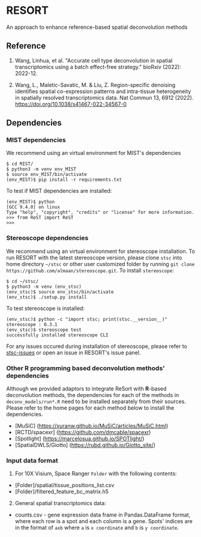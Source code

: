 # RESORT
An approach to enhance reference-based spatial deconvolution methods

## Reference

1. Wang, Linhua, et al. "Accurate cell type deconvolution in spatial transcriptomics using a batch effect-free strategy." bioRxiv (2022): 2022-12.

2. Wang, L., Maletic-Savatic, M. & Liu, Z. Region-specific denoising identifies spatial co-expression patterns and intra-tissue heterogeneity in spatially resolved transcriptomics data. Nat Commun 13, 6912 (2022). https://doi.org/10.1038/s41467-022-34567-0

## Dependencies

### MIST dependencies

We recommend using an virtual environment for MIST's dependencies

```console
$ cd MIST/
$ python3 -m venv env_MIST
$ source env_MIST/bin/activate
(env_MIST)$ pip install -r requirements.txt
```

To test if MIST dependencies are installed:

```console
(env_MIST)$ python
[GCC 9.4.0] on linux
Type "help", "copyright", "credits" or "license" for more information.
>>> from ReST import ReST
>>>
```

### Stereoscope dependencies

We recommend using an virtual environment for stereoscope installation. To run RESORT with the latest stereoscope version, please clone `stsc` into home directory `~/stsc` or other user customized folder by running `git clone https://github.com/almaan/stereoscope.git`. To install `stereoscope`:

```console
$ cd ~/stsc/
$ python3 -m venv (env_stsc)
(env_stsc)$ source env_stsc/bin/activate
(env_stsc)$ ./setup.py install
```

To test stereoscope is installed: 

```console
(env_stsc)$ python -c "import stsc; print(stsc.__version__)"
stereoscope : 0.3.1
(env_stsc)$ stereoscope test
successfully installed stereoscope CLI
```

For any issues occured during installation of stereoscope, please refer to [stsc-issues](https://github.com/almaan/stereoscope/issues) or open an issue in RESORT's issue panel.


### Other R programming based deconvolution methods' dependencies

Although we provided adaptors to integrate ReSort with **R**-based deconvolution methods, the dependencies for each of the methods in `deconv_models/run*.R` need to be installed separately from their sources. Please refer to the home pages for each method below to install the dependencies.

* [MuSiC] (https://xuranw.github.io/MuSiC/articles/MuSiC.html)
* [RCTD/spacexr] (https://github.com/dmcable/spacexr)
* [Spotlight] (https://marcelosua.github.io/SPOTlight/)
* [SpatialDWLS/Giotto] (https://rubd.github.io/Giotto_site/)

### Input data format
1. For 10X Visium, Space Ranger `Folder` with the following contents:
  - [Folder]/spatial/tissue_positions_list.csv
  - [Folder]/filtered_feature_bc_matrix.h5
2. General spatial transcriptomics data:
  - counts.csv - gene expression data frame in Pandas.DataFrame format, where each row is a spot and each column is a gene. Spots' indices are in the format of `axb` where `a` is `x coordinate` and `b` is `y coordinate`.
